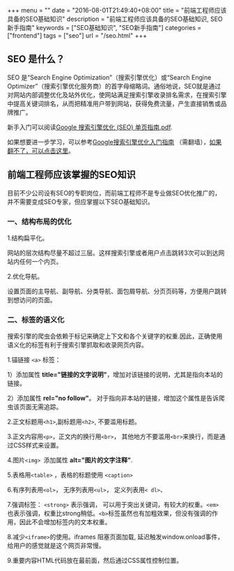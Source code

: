 +++
menu = ""
date = "2016-08-01T21:49:40+08:00"
title = "前端工程师应该具备的SEO基础知识"
description = "前端工程师应该具备的SEO基础知识, SEO新手指南"
keywords = ["SEO基础知识", "SEO新手指南"]
categories = ["frontend"]
tags = ["seo"]
url = "/seo.html"
+++

## SEO 是什么？

SEO 是“Search Engine Optimization”（搜索引擎优化）或“Search Engine Optimizer”（搜索引擎优化服务商）的首字母缩略词。通俗地说，SEO就是通过对网站内部调整优化及站外优化，使网站满足搜索引擎收录排名需求，在搜索引擎中提高关键词排名，从而把精准用户带到网站，获得免费流量，产生直接销售或品牌推广。

新手入门可以阅读[Google 搜索引擎优化 (SEO) 单页指南.pdf](https://support.google.com/webmasters/answer/35291?hl=zh-Hans). 

如果想要进一步学习，可以参考[Google搜索引擎优化入门指南](http://static.googleusercontent.com/media/www.google.com/en/us/intl/zh-cn/webmasters/docs/search-engine-optimization-starter-guide-zh-cn.pdf) （需翻墙），[如果翻不了，可以点击这里](http://www.wangxingfeng.com/posts/search-engine-optimization-starter-guide-zh-cn.pdf)。

## 前端工程师应该掌握的SEO知识

目前不少公司设有SEO的专职岗位，而前端工程师不是专业做SEO优化推广的，并不需要变成SEO专家，但应掌握以下SEO基础知识。

###  一、结构布局的优化

1.结构扁平化。

网站的层次结构尽量不超过三层。这样搜索引擎或者用户点击跳转3次可以到达网站内任何一个内页。

2.优化导航。

设置页面的主导航、副导航、分类导航、面包屑导航、分页页码等，方便用户跳转到想访问的页面。


###  二、标签的语义化

搜索引擎的爬虫会依赖于标记来确定上下文和各个关键字的权重.因此，正确使用语义化的标签有利于搜索引擎抓取和收录网页内容。

1.锚链接 `<a>` 标签：

1）添加属性 **title="链接的文字说明"**，增加对该链接的说明，尤其是指向本站的链接。 

2）添加属性 **rel="no follow"**。 对于指向非本站的链接，增加这个属性是告诉爬虫该页面无需追踪。

2.正文标题用`<h1>`,副标题用`<h2>`, 不要滥用标题。

3.正文内容用`<p>`，正文内的换行用`<br>`， 其他地方不要滥用`<br>`来换行，而是通过CSS样式来设置。

4.图片`<img> `添加属性 **alt="图片的文字注释"**.

5.表格用`<table>` ，表格的标题使用 `<caption>`

6.有序列表用`<ol>`， 无序列表用`<ul>`， 定义列表用`< dl>`、

7.强调标签： `<strong>` 表示强调， 可以用于突出关键词，有较大的权重。`<em> `也表示强调，权重比strong稍低。`<b>`标签虽然也有加粗效果，但没有强调的作用，因此不会增加标签内的文本权重。

8.减少`<iframe>`的使用。iframes 阻塞页面加载, 延迟触发window.onload事件，给用户的感觉就是这个网页非常慢。

9.重要内容HTML代码放在最前面，然后通过CSS属性控制位置。

